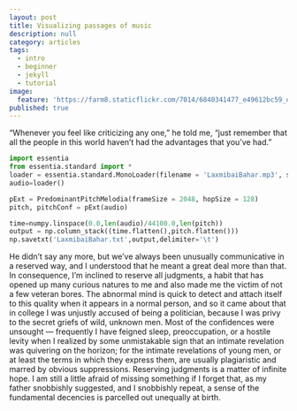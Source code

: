 ```yaml
---
layout: post
title: Visualizing passages of music
description: null
category: articles
tags:
  - intro
  - beginner
  - jekyll
  - tutorial
image:
  feature: 'https://farm8.staticflickr.com/7014/6840341477_e49612bc59_o_d.jpg'
published: true
---
```


“Whenever you feel like criticizing any one,” he told me, “just remember that all the people in this world haven’t had the advantages that you’ve had.”

```python
import essentia 
from essentia.standard import *
loader = essentia.standard.MonoLoader(filename = 'LaxmibaiBahar.mp3', sampleRate = 44100)
audio=loader()
```

```python
pExt = PredominantPitchMelodia(frameSize = 2048, hopSize = 128)
pitch, pitchConf = pExt(audio)
```

```python
time=numpy.linspace(0.0,len(audio)/44100.0,len(pitch))
output = np.column_stack((time.flatten(),pitch.flatten()))
np.savetxt('LaxmibaiBahar.txt',output,delimiter='\t')
```

He didn’t say any more, but we’ve always been unusually communicative in a reserved way, and I understood that he meant a great deal more than that. In consequence, I’m inclined to reserve all judgments, a habit that has opened up many curious natures to me and also made me the victim of not a few veteran bores. The abnormal mind is quick to detect and attach itself to this quality when it appears in a normal person, and so it came about that in college I was unjustly accused of being a politician, because I was privy to the secret griefs of wild, unknown men. Most of the confidences were unsought — frequently I have feigned sleep, preoccupation, or a hostile levity when I realized by some unmistakable sign that an intimate revelation was quivering on the horizon; for the intimate revelations of young men, or at least the terms in which they express them, are usually plagiaristic and marred by obvious suppressions. Reserving judgments is a matter of infinite hope. I am still a little afraid of missing something if I forget that, as my father snobbishly suggested, and I snobbishly repeat, a sense of the fundamental decencies is parcelled out unequally at birth.
